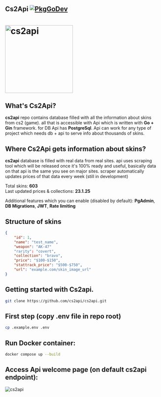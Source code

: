 ## Cs2Api  [![PkgGoDev](https://pkg.go.dev/badge/github.com/jexlor/cs2api)](https://pkg.go.dev/github.com/jexlor/cs2api)

# <img alt="cs2api" src="https://github.com/user-attachments/assets/a1dce9fe-507c-410d-9e4d-142d8b4cef13" width="220" />

What's Cs2Api?
---------------------------
<strong>cs2api</strong> repo contains database filled with all the information about skins from cs2 (game). all that is accessible with 
Api which is written with <strong>Go + Gin</strong> framework. for DB Api has <strong>PostgreSql</strong>. Api can work for any type of project which needs db + api to serve info about thousands of skins.

Where Cs2Api gets information about skins?
-----------------------------------------------
<strong>cs2api</strong> database is filled with real data from real sites. api uses scraping tool which will be released once it's 100% ready and useful, basically data on that api is the same you see on major sites. scraper automatically updates prices of that data every week (still in development)

Total skins: <strong>603</strong> <br>
Last updated prices & collections: <strong>23.1.25</strong>

Additional features which you can enable (disabled by default): <strong>PgAdmin</strong>, <strong>DB Migrations</strong>, <strong>JWT</strong>, <strong>Rate limiting</strong>

Structure of skins
----------------------------
```json
{
    "id": 1,
    "name": "test_name",
    "weapon": "AK-47"
    "rarity": "covert",
    "collection": "bravo",
    "price": "$100-$150",
    "stattrack_price": "$500-$750",
    "url": "example.com/skin_image_url"
}
```

Getting started with Cs2api.
----------------------------
```bash
git clone https://github.com/cs2api/cs2api.git
```

First step (copy .env file in repo root)
----------------------------
```bash
cp .example.env .env
```
Run Docker container:
----------------------------
```bash
docker compose up --build
```
Access Api welcome page (on default cs2api endpoint):
---------------------------
![cs2api](https://github.com/user-attachments/assets/054f00f3-aa2f-4b69-a2fe-dc15fdcc0c68)


